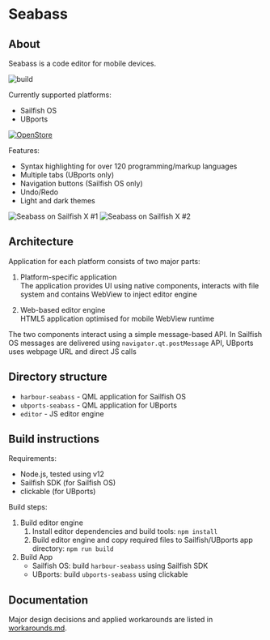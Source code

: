 # Seabass
## About

Seabass is a code editor for mobile devices.

![build](https://github.com/milikhin/seabass2/workflows/build/badge.svg)

Currently supported platforms:

* Sailfish OS
* UBports

[![OpenStore](https://open-store.io/badges/en_US.png)](https://open-store.io/app/seabass2.mikhael)

Features:
* Syntax highlighting for over 120 programming/markup languages
* Multiple tabs (UBports only)
* Navigation buttons (Sailfish OS only)
* Undo/Redo
* Light and dark themes

![Seabass on Sailfish X #1](http://milikhin.name/img/seabass/seabass-xperia-u01.png)
![Seabass on Sailfish X #2](http://milikhin.name/img/seabass/seabass-xperia-02.png)

## Architecture

Application for each platform consists of two major parts:

1. Platform-specific application  
    The application provides UI using native components, interacts with file system and contains WebView to inject editor engine

1. Web-based editor engine  
    HTML5 application optimised for mobile WebView runtime

The two components interact using a simple message-based API.
In Sailfish OS messages are delivered using `navigator.qt.postMessage` API, UBports uses webpage URL and direct JS calls

## Directory structure

* `harbour-seabass` - QML application for Sailfish OS
* `ubports-seabass` - QML application for UBports
* `editor` - JS editor engine

## Build instructions

Requirements:

* Node.js, tested using v12
* Sailfish SDK (for Sailfish OS)
* clickable (for UBports)

Build steps:

1. Build editor engine  
   1. Install editor dependencies and build tools: `npm install`
   1. Build editor engine and copy required files to Sailfish/UBports app directory: `npm run build`
1. Build App  
   * Sailfish OS: build `harbour-seabass` using Sailfish SDK
   * UBports: build `ubports-seabass` using clickable

## Documentation

Major design decisions and applied workarounds are listed in [workarounds.md](docs/workarounds.md).
